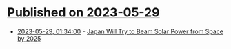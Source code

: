 # [Published on 2023-05-29](index.md)

* [2023-05-29, 01:34:00](https://hardware.slashdot.org/story/23/05/28/2228210/japan-will-try-to-beam-solar-power-from-space-by-2025?utm_source=rss1.0mainlinkanon&utm_medium=feed) - [Japan Will Try to Beam Solar Power from Space by 2025](https://hardware.slashdot.org/story/23/05/28/2228210/japan-will-try-to-beam-solar-power-from-space-by-2025?utm_source=rss1.0mainlinkanon&utm_medium=feed)
